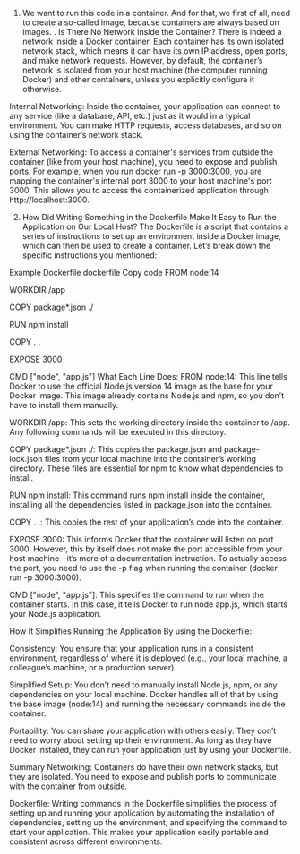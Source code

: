 1. We want to run this code in a container. And for that, we first of all, need to create a so-called image, because containers are always based on images.
. Is There No Network Inside the Container?
There is indeed a network inside a Docker container. Each container has its own isolated network stack, which means it can have its own IP address, open ports, and make network requests. However, by default, the container’s network is isolated from your host machine (the computer running Docker) and other containers, unless you explicitly configure it otherwise.

Internal Networking: Inside the container, your application can connect to any service (like a database, API, etc.) just as it would in a typical environment. You can make HTTP requests, access databases, and so on using the container’s network stack.

External Networking: To access a container's services from outside the container (like from your host machine), you need to expose and publish ports. For example, when you run docker run -p 3000:3000, you are mapping the container's internal port 3000 to your host machine's port 3000. This allows you to access the containerized application through http://localhost:3000.

2. How Did Writing Something in the Dockerfile Make It Easy to Run the Application on Our Local Host?
The Dockerfile is a script that contains a series of instructions to set up an environment inside a Docker image, which can then be used to create a container. Let’s break down the specific instructions you mentioned:

Example Dockerfile
dockerfile
Copy code
FROM node:14

WORKDIR /app

COPY package*.json ./

RUN npm install

COPY . .

EXPOSE 3000

CMD ["node", "app.js"]
What Each Line Does:
FROM node:14: This line tells Docker to use the official Node.js version 14 image as the base for your Docker image. This image already contains Node.js and npm, so you don’t have to install them manually.

WORKDIR /app: This sets the working directory inside the container to /app. Any following commands will be executed in this directory.

COPY package*.json ./: This copies the package.json and package-lock.json files from your local machine into the container’s working directory. These files are essential for npm to know what dependencies to install.

RUN npm install: This command runs npm install inside the container, installing all the dependencies listed in package.json into the container.

COPY . .: This copies the rest of your application’s code into the container.

EXPOSE 3000: This informs Docker that the container will listen on port 3000. However, this by itself does not make the port accessible from your host machine—it’s more of a documentation instruction. To actually access the port, you need to use the -p flag when running the container (docker run -p 3000:3000).

CMD ["node", "app.js"]: This specifies the command to run when the container starts. In this case, it tells Docker to run node app.js, which starts your Node.js application.

How It Simplifies Running the Application
By using the Dockerfile:

Consistency: You ensure that your application runs in a consistent environment, regardless of where it is deployed (e.g., your local machine, a colleague’s machine, or a production server).

Simplified Setup: You don’t need to manually install Node.js, npm, or any dependencies on your local machine. Docker handles all of that by using the base image (node:14) and running the necessary commands inside the container.

Portability: You can share your application with others easily. They don’t need to worry about setting up their environment. As long as they have Docker installed, they can run your application just by using your Dockerfile.

Summary
Networking: Containers do have their own network stacks, but they are isolated. You need to expose and publish ports to communicate with the container from outside.

Dockerfile: Writing commands in the Dockerfile simplifies the process of setting up and running your application by automating the installation of dependencies, setting up the environment, and specifying the command to start your application. This makes your application easily portable and consistent across different environments.

